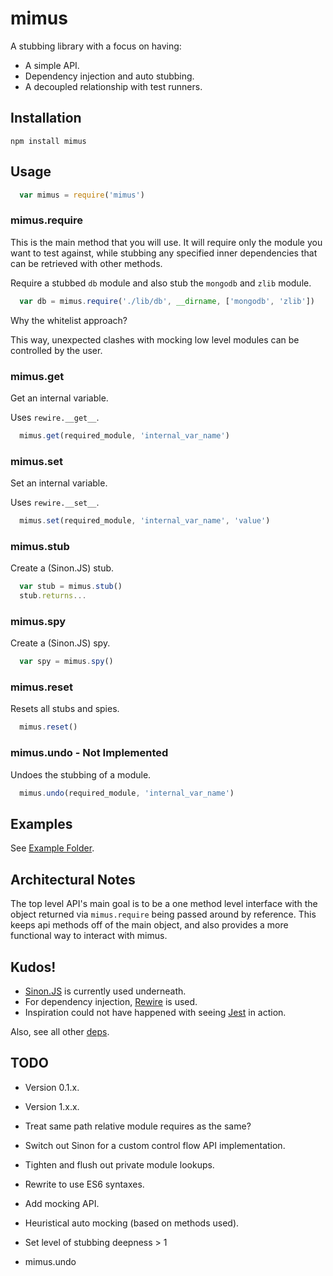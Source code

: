 mimus
=====

A stubbing library with a focus on having:

* A simple API.
* Dependency injection and auto stubbing.
* A decoupled relationship with test runners.

## Installation

    npm install mimus

## Usage

```javascript
  var mimus = require('mimus')
```

### mimus.require

This is the main method that you will use. It will require only the module
you want to test against, while stubbing any specified inner dependencies
that can be retrieved with other methods.

Require a stubbed `db` module and also stub the `mongodb` and `zlib` module.

```javascript
  var db = mimus.require('./lib/db', __dirname, ['mongodb', 'zlib'])
```
Why the whitelist approach?

This way, unexpected clashes with mocking low level modules can be controlled by the user.

### mimus.get

Get an internal variable.

Uses `rewire.__get__`.

```javascript
  mimus.get(required_module, 'internal_var_name')
```

### mimus.set

Set an internal variable.

Uses `rewire.__set__`.

```javascript
  mimus.set(required_module, 'internal_var_name', 'value')
```

### mimus.stub

Create a (Sinon.JS) stub.

```javascript
  var stub = mimus.stub()
  stub.returns...
```

### mimus.spy

Create a (Sinon.JS) spy.

```javascript
  var spy = mimus.spy()
```

### mimus.reset

Resets all stubs and spies.

```javascript
  mimus.reset()
```

### mimus.undo - Not Implemented

Undoes the stubbing of a module.

```javascript
  mimus.undo(required_module, 'internal_var_name')
```
## Examples

See [Example Folder](https://github.com/brentlintner/mimus/blob/master/example).

## Architectural Notes

The top level API's main goal is to be a one method level interface with the object
returned via `mimus.require` being passed around by reference. This keeps api methods off
of the main object, and also provides a more functional way to interact with mimus.

## Kudos!

* [Sinon.JS](http://sinonjs.org) is currently used underneath.
* For dependency injection, [Rewire](https://www.npmjs.org/package/rewire) is used.
* Inspiration could not have happened with seeing [Jest](http://facebook.github.io/jest/) in action.

Also, see all other [deps](https://github.com/brentlintner/mimus/blob/master/package.json).

## TODO

* Version 0.1.x.
* Version 1.x.x.

* Treat same path relative module requires as the same?
* Switch out Sinon for a custom control flow API implementation.
* Tighten and flush out private module lookups.
* Rewrite to use ES6 syntaxes.
* Add mocking API.
* Heuristical auto mocking (based on methods used).
* Set level of stubbing deepness > 1
* mimus.undo
